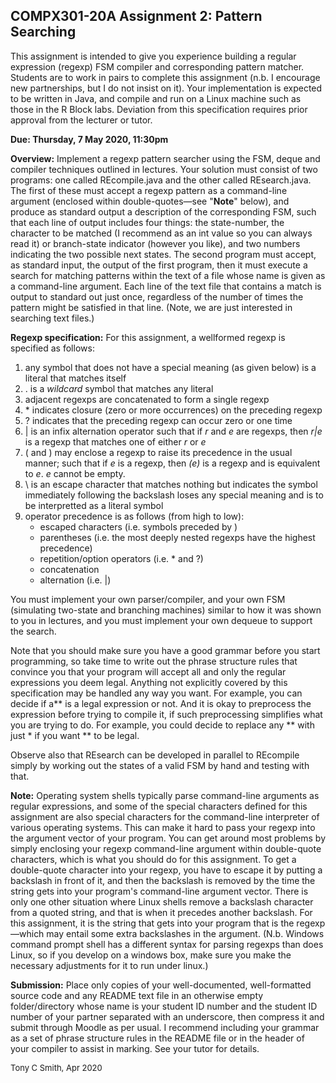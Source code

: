 ## COMPX301-20A   Assignment 2:  Pattern Searching

This assignment is intended to give you experience building a regular expression (regexp) FSM compiler and corresponding pattern matcher. Students are to work in pairs to complete this assignment (n.b. I encourage new partnerships, but I do not insist on it). Your implementation is expected to be written in Java, and compile and run on a Linux machine such as those in the R Block labs. Deviation from this specification requires prior approval from the lecturer or tutor.

**Due:  Thursday, 7 May 2020, 11:30pm**

**Overview:**     Implement a regexp pattern searcher using the FSM, deque and compiler techniques outlined in lectures. Your solution must consist of two programs: one called REcompile.java and the other called REsearch.java. The first of these must accept a regexp pattern as a command-line argument (enclosed within double-quotes—see "**Note**" below), and produce as standard output a description of the corresponding FSM, such that each line of output includes four things: the state-number, the character to be matched (I recommend as an int value so you can always read it) or branch-state indicator (however you like), and two numbers indicating the two possible next states. The second program must accept, as standard input, the output of the first program, then it must execute a search for matching patterns within the text of a file whose name is given as a command-line argument. Each line of the text file that contains a match is output to standard out just once, regardless of the number of times the pattern might be satisfied in that line. (Note, we are just interested in searching text files.)

**Regexp specification:**     For this assignment, a wellformed regexp is specified as follows:

1.  any symbol that does not have a special meaning (as given below) is a literal that matches itself
2.  . is a _wildcard_ symbol that matches any literal
3.  adjacent regexps are concatenated to form a single regexp
4.  \* indicates closure (zero or more occurrences) on the preceding regexp
5.  ? indicates that the preceding regexp can occur zero or one time
6.  | is an infix alternation operator such that if _r_ and _e_ are regexps, then _r|e_ is a regexp that matches one of either _r_ or _e_
7.  ( and ) may enclose a regexp to raise its precedence in the usual manner; such that if _e_ is a regexp, then _(e)_ is a regexp and is equivalent to _e_. _e_ cannot be empty.
8.  \ is an escape character that matches nothing but indicates the symbol immediately following the backslash loses any special meaning and is to be interpretted as a literal symbol
9.  operator precedence is as follows (from high to low):
    *   escaped characters (i.e. symbols preceded by \)
    *   parentheses (i.e. the most deeply nested regexps have the highest precedence)
    *   repetition/option operators (i.e. * and ?)
    *   concatenation
    *   alternation (i.e. |)

You must implement your own parser/compiler, and your own FSM (simulating two-state and branching machines) similar to how it was shown to you in lectures, and you must implement your own dequeue to support the search.

Note that you should make sure you have a good grammar before you start programming, so take time to write out the phrase structure rules that convince you that your program will accept all and only the regular expressions you deem legal. Anything not explicitly covered by this specification may be handled any way you want. For example, you can decide if a** is a legal expression or not. And it is okay to preprocess the expression before trying to compile it, if such preprocessing simplifies what you are trying to do. For example, you could decide to replace any ** with just * if you want ** to be legal.

Observe also that REsearch can be developed in parallel to REcompile simply by working out the states of a valid FSM by hand and testing with that.

**Note:**     Operating system shells typically parse command-line arguments as regular expressions, and some of the special characters defined for this assignment are also special characters for the command-line interpreter of various operating systems. This can make it hard to pass your regexp into the argument vector of your program. You can get around most problems by simply enclosing your regexp command-line argument within double-quote characters, which is what you should do for this assignment. To get a double-quote character into your regexp, you have to escape it by putting a backslash in front of it, and then the backslash is removed by the time the string gets into your program's command-line argument vector. There is only one other situation where Linux shells remove a backslash character from a quoted string, and that is when it precedes another backslash. For this assignment, it is the string that gets into your program that is the regexp—which may entail some extra backslashes in the argument. (N.b. Windows command prompt shell has a different syntax for parsing regexps than does Linux, so if you develop on a windows box, make sure you make the necessary adjustments for it to run under linux.)

**Submission:**       Place only copies of your well-documented, well-formatted source code and any README text file in an otherwise empty folder/directory whose name is your student ID number and the student ID number of your partner separated with an underscore, then compress it and submit through Moodle as per usual. I recommend including your grammar as a set of phrase structure rules in the README file or in the header of your compiler to assist in marking. See your tutor for details.  

  <font size="-1">Tony C Smith, Apr 2020</font>
